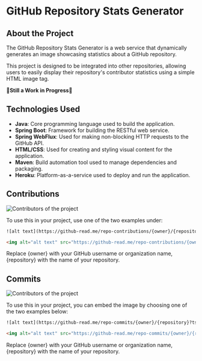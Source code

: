 # GitHub Repository Stats Generator

## About the Project

The GitHub Repository Stats Generator is a web service that dynamically generates an image showcasing statistics about a GitHub repository.

This project is designed to be integrated into other repositories, allowing users to easily display their repository's contributor statistics using a simple HTML image tag.

**🚧Still a Work in Progress🚧**

## Technologies Used

- **Java**: Core programming language used to build the application.
- **Spring Boot**: Framework for building the RESTful web service.
- **Spring WebFlux**: Used for making non-blocking HTTP requests to the GitHub API.
- **HTML/CSS**: Used for creating and styling visual content for the application.
- **Maven**: Build automation tool used to manage dependencies and packaging.
- **Heroku**: Platform-as-a-service used to deploy and run the application.

## Contributions

<img alt="Contributors of the project" src="http://www.github-read.me/repo-contributions/m04josefsen/github-repository-stats?ts=TIMESTAMP_PLACEHOLDER">

To use this in your project, use one of the two examples under:

```html
![alt text](https://github-read.me/repo-contributions/{owner}/{repository}?ts=TIMESTAMP_PLACEHOLDER)

<img alt="alt text" src="https://github-read.me/repo-contributions/{owner}/{repository}?ts=TIMESTAMP_PLACEHOLDER">
```
Replace {owner} with your GitHub username or organization name, {repository} with the name of your repository.

## Commits

<img alt="Contributors of the project" src="http://www.github-read.me/repo-commits/m04josefsen/github-repository-stats?ts=TIMESTAMP_PLACEHOLDER">

To use this in your project, you can embed the image by choosing one of the two examples below:

```html
![alt text](https://github-read.me/repo-commits/{owner}/{repository}?ts=TIMESTAMP_PLACEHOLDER)

<img alt="alt text" src="https://github-read.me/repo-commits/{owner}/{repository}?ts=TIMESTAMP_PLACEHOLDER">
```
Replace {owner} with your GitHub username or organization name, {repository} with the name of your repository.
